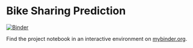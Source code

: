 # Bike Sharing Prediction
[![Binder](https://mybinder.org/badge_logo.svg)](https://mybinder.org/v2/gh/Pascal-Bliem/bike-sharing-prediction/master?filepath=Pascal-Bliem_HDI-Data-Science-Challenge.ipynb)

Find the project notebook in an interactive environment on [mybinder.org](https://mybinder.org/v2/gh/Pascal-Bliem/bike-sharing-prediction/master?filepath=Pascal-Bliem_HDI-Data-Science-Challenge.ipynb).

